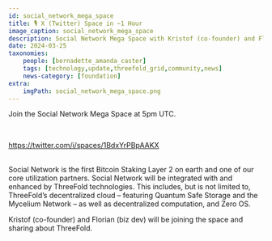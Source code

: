 ```yaml
---
id: social_network_mega_space
title: 🎙️ X (Twitter) Space in ~1 Hour
image_caption: social_network_mega_space
description: Social Network Mega Space with Kristof (co-founder) and Florian (biz dev)
date: 2024-03-25
taxonomies:
    people: [bernadette_amanda_caster]
    tags: [technology,update,threefold_grid,community,news]
    news-category: [foundation]
extra:
    imgPath: social_network_mega_space.png
---
```


Join the Social Network Mega Space at 5pm UTC.

<br/>

https://twitter.com/i/spaces/1BdxYrPBpAAKX

</br>
Social Network is the first Bitcoin Staking Layer 2 on earth and one of our core utilization partners. Social Network will be integrated with and enhanced by ThreeFold technologies. This includes, but is not limited to, ThreeFold’s decentralized cloud – featuring Quantum Safe Storage and the Mycelium Network – as well as decentralized computation, and Zero OS.

</br>

Kristof (co-founder) and Florian (biz dev) will be joining the space and sharing about ThreeFold. 

